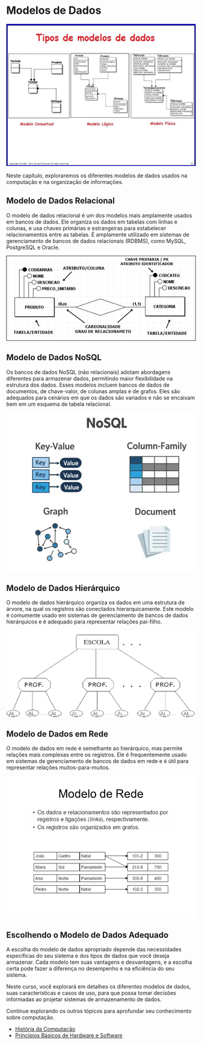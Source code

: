 # Modelos de Dados

![Modelos de Dados](modelos-dados.jpg)

Neste capítulo, exploraremos os diferentes modelos de dados usados na computação e na organização de informações.

## Modelo de Dados Relacional

O modelo de dados relacional é um dos modelos mais amplamente usados em bancos de dados. Ele organiza os dados em tabelas com linhas e colunas, e usa chaves primárias e estrangeiras para estabelecer relacionamentos entre as tabelas. É amplamente utilizado em sistemas de gerenciamento de bancos de dados relacionais (RDBMS), como MySQL, PostgreSQL e Oracle.

![Modelo de Dados Relacional](modelo-dados-relacional.jpg)

## Modelo de Dados NoSQL

Os bancos de dados NoSQL (não relacionais) adotam abordagens diferentes para armazenar dados, permitindo maior flexibilidade na estrutura dos dados. Esses modelos incluem bancos de dados de documentos, de chave-valor, de colunas amplas e de grafos. Eles são adequados para cenários em que os dados são variados e não se encaixam bem em um esquema de tabela relacional.

![Modelo de Dados NoSQL](modelo-dados-nosql.jpg)

## Modelo de Dados Hierárquico

O modelo de dados hierárquico organiza os dados em uma estrutura de árvore, na qual os registros são conectados hierarquicamente. Este modelo é comumente usado em sistemas de gerenciamento de bancos de dados hierárquicos e é adequado para representar relações pai-filho.

![Modelo de Dados Hierárquico](modelo-dados-hierarquico.jpg)

## Modelo de Dados em Rede

O modelo de dados em rede é semelhante ao hierárquico, mas permite relações mais complexas entre os registros. Ele é frequentemente usado em sistemas de gerenciamento de bancos de dados em rede e é útil para representar relações muitos-para-muitos.

![Modelo de Dados em Rede](modelo-dados-rede.jpg)

## Escolhendo o Modelo de Dados Adequado

A escolha do modelo de dados apropriado depende das necessidades específicas do seu sistema e dos tipos de dados que você deseja armazenar. Cada modelo tem suas vantagens e desvantagens, e a escolha certa pode fazer a diferença no desempenho e na eficiência do seu sistema.

Neste curso, você explorará em detalhes os diferentes modelos de dados, suas características e casos de uso, para que possa tomar decisões informadas ao projetar sistemas de armazenamento de dados.

Continue explorando os outros tópicos para aprofundar seu conhecimento sobre computação.

- [História da Computação](historia-computacao.md)
- [Princípios Básicos de Hardware e Software](principios-hardware-software.md)
